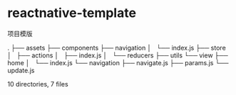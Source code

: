 <!--
 * @Descripttion: 
 * @version: 
 * @Author: byz
 * @Date: 2022-08-21 13:30:04
 * @LastEditors: byz
 * @LastEditTime: 2022-08-21 13:49:44
-->
# reactnative-template
项目模版


.
├── assets
├── components
├── navigation
│   └── index.js
├── store
│   ├── actions
│   ├── index.js
│   └── reducers
├── utils
└── view
    ├── home
    │   └── index.js
    └── navigation
        ├── navigate.js
        ├── params.js
        └── update.js

10 directories, 7 files
